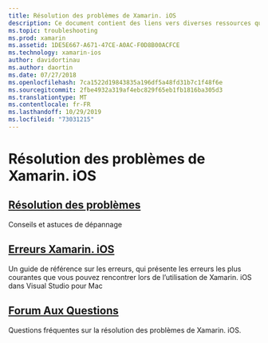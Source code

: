 ```yaml
---
title: Résolution des problèmes de Xamarin. iOS
description: Ce document contient des liens vers diverses ressources qui fournissent des informations de dépannage pour Xamarin. iOS, une liste des erreurs potentielles lors de la création d’applications Xamarin. iOS et des questions fréquemment posées.
ms.topic: troubleshooting
ms.prod: xamarin
ms.assetid: 1DE5E667-A671-47CE-A0AC-F0D8B00ACFCE
ms.technology: xamarin-ios
author: davidortinau
ms.author: daortin
ms.date: 07/27/2018
ms.openlocfilehash: 7ca1522d19843835a196df5a48fd31b7c1f48f6e
ms.sourcegitcommit: 2fbe4932a319af4ebc829f65eb1fb1816ba305d3
ms.translationtype: MT
ms.contentlocale: fr-FR
ms.lasthandoff: 10/29/2019
ms.locfileid: "73031215"
---
```

# <a name="troubleshooting-xamarinios"></a>Résolution des problèmes de Xamarin. iOS

## <a name="troubleshootingiostroubleshootingtroubleshootingmd"></a>[Résolution des problèmes](~/ios/troubleshooting/troubleshooting.md)

Conseils et astuces de dépannage

## <a name="xamarinios-errorsiostroubleshootingmtouch-errorsmd"></a>[Erreurs Xamarin. iOS](~/ios/troubleshooting/mtouch-errors.md)

Un guide de référence sur les erreurs, qui présente les erreurs les plus courantes que vous pouvez rencontrer lors de l’utilisation de Xamarin. iOS dans Visual Studio pour Mac

## <a name="frequently-asked-questionsquestionsindexmd"></a>[Forum Aux Questions](questions/index.md)

Questions fréquentes sur la résolution des problèmes de Xamarin. iOS.
